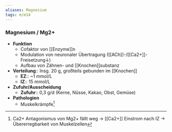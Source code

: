 ```yaml
---
aliases: Magnesium
tags: m/m14
---
```

### Magnesium / Mg2+
- **Funktion**
	- Cofaktor von [[Enzyme]]n
	- Modulation von neuronaler Übertragung ([[ACh]]-/[[Ca2+]]-Freisetzung↓)
	- Aufbau von Zähnen- und [[Knochen]]substanz
- **Verteilung**:: Insg. 20 g, großteils gebunden im [[Knochen]]
	- **EZ**:: ~1 mmol/L
	- **IZ**:: 15 mmol/L
- **Zufuhr/Ausscheidung**
	- **Zufuhr**:: 0,3 g/d (Kerne, Nüsse, Kakao, Obst, Gemüse)
- **Pathologien**
	- Muskelkrämpfe[^1]

[^1]: Ca2+ Antagonismus von Mg2+ fällt weg → [[Ca2+]] Einstrom nach IZ → Übererregbarkeit von Muskelzellen